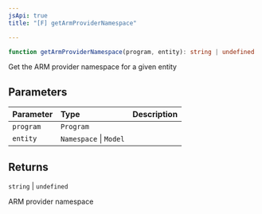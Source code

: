```yaml
---
jsApi: true
title: "[F] getArmProviderNamespace"

---
```

```ts
function getArmProviderNamespace(program, entity): string | undefined
```

Get the ARM provider namespace for a given entity

## Parameters

| Parameter | Type | Description |
| :------ | :------ | :------ |
| `program` | `Program` |  |
| `entity` | `Namespace` \| `Model` |  |

## Returns

`string` \| `undefined`

ARM provider namespace
